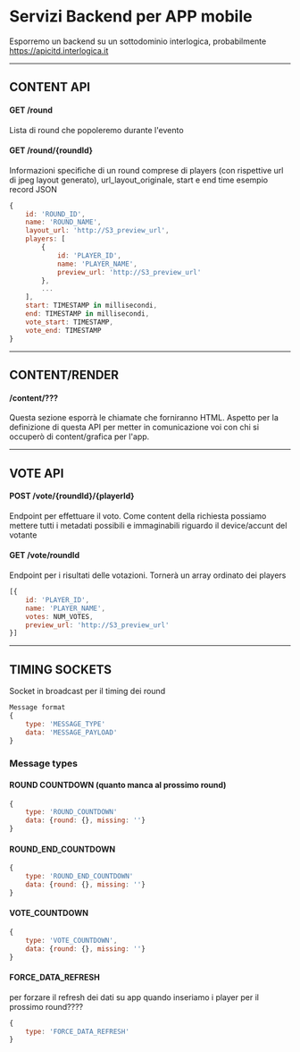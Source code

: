 # Servizi Backend per APP mobile
Esporremo un backend su un sottodominio interlogica, probabilmente
https://apicitd.interlogica.it

---

## CONTENT API

#### GET /round
Lista di round che popoleremo durante l'evento


#### GET /round/{roundId}
Informazioni specifiche di un round comprese di players (con rispettive url di jpeg layout generato), url_layout_originale, start e end time
esempio record JSON

```javascript
{
    id: 'ROUND_ID',
    name: 'ROUND_NAME',
    layout_url: 'http://S3_preview_url',
    players: [
        {
            id: 'PLAYER_ID',
            name: 'PLAYER_NAME',
            preview_url: 'http://S3_preview_url'
        },
        ...
    ],
    start: TIMESTAMP in millisecondi,
    end: TIMESTAMP in millisecondi,
    vote_start: TIMESTAMP,
    vote_end: TIMESTAMP
}
```

--- 

## CONTENT/RENDER

#### /content/???
Questa sezione esporrà le chiamate che forniranno HTML. 
Aspetto per la definizione di questa API per metter in comunicazione voi con chi si occuperò di 
content/grafica per l'app. 

--- 

## VOTE API

####  POST /vote/{roundId}/{playerId}
Endpoint per effettuare il voto. Come content della richiesta possiamo mettere tutti i metadati
possibili e immaginabili riguardo il device/accunt del votante

#### GET /vote/roundId
Endpoint per i risultati delle votazioni. Tornerà un array ordinato dei players
```javascript
[{
    id: 'PLAYER_ID',
    name: 'PLAYER_NAME',
    votes: NUM_VOTES,
    preview_url: 'http://S3_preview_url'
}]
```

___

## TIMING SOCKETS
Socket in broadcast per il timing dei round
```javascript
Message format
{
    type: 'MESSAGE_TYPE'
    data: 'MESSAGE_PAYLOAD'
}
```

### Message types

#### ROUND COUNTDOWN (quanto manca al prossimo round)
```javascript
{
    type: 'ROUND_COUNTDOWN'
    data: {round: {}, missing: ''}
}
```

#### ROUND_END_COUNTDOWN
```javascript
{
    type: 'ROUND_END_COUNTDOWN'
    data: {round: {}, missing: ''}
}
```


#### VOTE_COUNTDOWN
```javascript
{
    type: 'VOTE_COUNTDOWN',
    data: {round: {}, missing: ''}
}
```

#### FORCE_DATA_REFRESH 
per forzare il refresh dei dati su app quando inseriamo i player per il prossimo round????
```javascript
{
    type: 'FORCE_DATA_REFRESH'
}
```